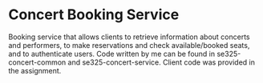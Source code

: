 Concert Booking Service
==========
Booking service that allows clients to retrieve information about concerts and performers, to make reservations and check available/booked seats, and to authenticate users. Code written by me can be found in se325-concert-common and se325-concert-service. Client code was provided in the assignment. 
